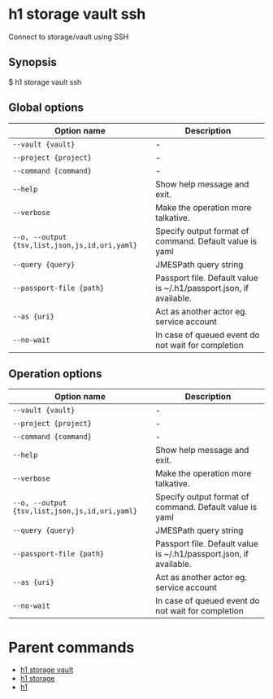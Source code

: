 
# h1 storage vault ssh

Connect to storage/vault using SSH

## Synopsis

$ h1 storage vault ssh <options>

## Global options

| Option name                                        | Description                                                        |
| -------------------------------------------------- | ------------------------------------------------------------------ |
| ```--vault {vault}```                              | -                                                                  |
| ```--project {project}```                          | -                                                                  |
| ```--command {command}```                          | -                                                                  |
| ```--help```                                       | Show help message and exit.                                        |
| ```--verbose```                                    | Make the operation more talkative.                                 |
| ```--o, --output {tsv,list,json,js,id,uri,yaml}``` | Specify output format of command. Default value is yaml            |
| ```--query {query}```                              | JMESPath query string                                              |
| ```--passport-file {path}```                       | Passport file. Default value is ~/.h1/passport.json, if available. |
| ```--as {uri}```                                   | Act as another actor eg. service account                           |
| ```--no-wait```                                    | In case of queued event do not wait for completion                 |

## Operation options

| Option name                                        | Description                                                        |
| -------------------------------------------------- | ------------------------------------------------------------------ |
| ```--vault {vault}```                              | -                                                                  |
| ```--project {project}```                          | -                                                                  |
| ```--command {command}```                          | -                                                                  |
| ```--help```                                       | Show help message and exit.                                        |
| ```--verbose```                                    | Make the operation more talkative.                                 |
| ```--o, --output {tsv,list,json,js,id,uri,yaml}``` | Specify output format of command. Default value is yaml            |
| ```--query {query}```                              | JMESPath query string                                              |
| ```--passport-file {path}```                       | Passport file. Default value is ~/.h1/passport.json, if available. |
| ```--as {uri}```                                   | Act as another actor eg. service account                           |
| ```--no-wait```                                    | In case of queued event do not wait for completion                 |

# Parent commands

* [h1 storage vault](./../README.md)
* [h1 storage](./../../README.md)
* [h1](./../../../README.md)
